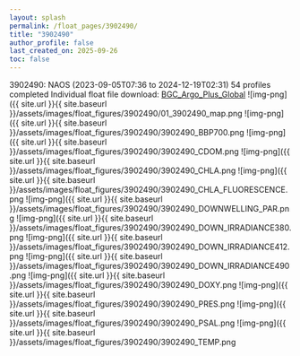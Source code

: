 ```yaml
---
layout: splash
permalink: /float_pages/3902490/
title: "3902490"
author_profile: false
last_created_on: 2025-09-26
toc: false
---
```

 
3902490: NAOS (2023-09-05T07:36 to 2024-12-19T02:31)
54 profiles completed
Individual float file download: [BGC_Argo_Plus_Global](https://ftp.soest.hawaii.edu/bgc_argo_plus/Individual_Floats/outliers_removed/3902490_Sprof_processed.nc)
![img-png]({{ site.url }}{{ site.baseurl }}/assets/images/float_figures/3902490/01_3902490_map.png
![img-png]({{ site.url }}{{ site.baseurl }}/assets/images/float_figures/3902490/3902490_BBP700.png
![img-png]({{ site.url }}{{ site.baseurl }}/assets/images/float_figures/3902490/3902490_CDOM.png
![img-png]({{ site.url }}{{ site.baseurl }}/assets/images/float_figures/3902490/3902490_CHLA.png
![img-png]({{ site.url }}{{ site.baseurl }}/assets/images/float_figures/3902490/3902490_CHLA_FLUORESCENCE.png
![img-png]({{ site.url }}{{ site.baseurl }}/assets/images/float_figures/3902490/3902490_DOWNWELLING_PAR.png
![img-png]({{ site.url }}{{ site.baseurl }}/assets/images/float_figures/3902490/3902490_DOWN_IRRADIANCE380.png
![img-png]({{ site.url }}{{ site.baseurl }}/assets/images/float_figures/3902490/3902490_DOWN_IRRADIANCE412.png
![img-png]({{ site.url }}{{ site.baseurl }}/assets/images/float_figures/3902490/3902490_DOWN_IRRADIANCE490.png
![img-png]({{ site.url }}{{ site.baseurl }}/assets/images/float_figures/3902490/3902490_DOXY.png
![img-png]({{ site.url }}{{ site.baseurl }}/assets/images/float_figures/3902490/3902490_PRES.png
![img-png]({{ site.url }}{{ site.baseurl }}/assets/images/float_figures/3902490/3902490_PSAL.png
![img-png]({{ site.url }}{{ site.baseurl }}/assets/images/float_figures/3902490/3902490_TEMP.png
